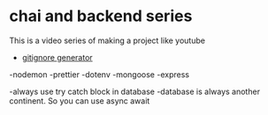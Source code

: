# chai and backend series

This is a video series of making a project like youtube

- [gitignore generator](https://mrkandreev.name/snippets/gitignore-generator/#Node)

-nodemon
-prettier
-dotenv
-mongoose
-express

-always use try catch block in database
-database is always another continent. So you can use async await